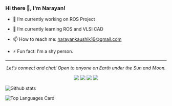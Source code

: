 ### Hi there 👋, I'm Narayan!


<!--
**NARAYAN1201/NARAYAN1201** is a ✨ _special_ ✨ repository because its `README.md` (this file) appears on your GitHub profile.

Here are some ideas to get you started:
- 🤔 I’m looking for help with ...
- 👯 I’m looking to collaborate on ...
- 💬 Ask me about ...
- 😄 Pronouns: ...
-->
- 🔭 I’m currently working on ROS Project

- 🌱 I’m currently learning ROS and VLSI CAD

- 📫 How to reach me: narayankaushik16@gmail.com

- ⚡ Fun fact: I'm a shy person.

<hr>
<p align="center">
  <i>Let's connect and chat! Open to anyone on Earth under the Sun and Moon.</i>
<p align="center">
<a href="https://www.linkedin.com/in/narayan-sharma-a3b68a137/" alt="Linkedin"><img src="https://github.com/narayan1201/narayan1201/blob/master/readme/linkedin.png"></a>
<a href="https://www.instagram.com/narayan_kaushik_12" alt="Instagram"><img src="https://github.com/narayan1201/narayan1201/blob/master/readme/insta.png"></a>
<a href="https://www.facebook.com/narayan.kaushik.01/" alt="Facebook"><img src="https://github.com/narayan1201/narayan1201/blob/master/readme/facebook.png"></a>
<a href="https://github.com/narayan1201" alt="GitHub"><img src="https://github.com/narayan1201/narayan1201/blob/master/readme/github.png"></a>
</p>
  
</p>

![Github stats](https://github-readme-stats.vercel.app/api?username=narayan1201&theme=highcontrast&show_icons=true&count_private=true)

![Top Languages Card](https://github-readme-stats.vercel.app/api/top-langs/?username=narayan1201)
